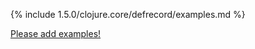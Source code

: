 {% include 1.5.0/clojure.core/defrecord/examples.md %}

[Please add examples!](https://github.com/arrdem/grimoire/edit/master/_includes/1.6.0/clojure.core/defrecord/examples.md)

